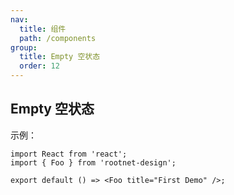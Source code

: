 ```yaml
---
nav:
  title: 组件
  path: /components
group:
  title: Empty 空状态
  order: 12
---
```


## Empty 空状态

示例：

```tsx
import React from 'react';
import { Foo } from 'rootnet-design';

export default () => <Foo title="First Demo" />;
```

<API />
